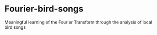 # Fourier-bird-songs
Meaningful learning of the Fourier Transform through the analysis of local bird songs
